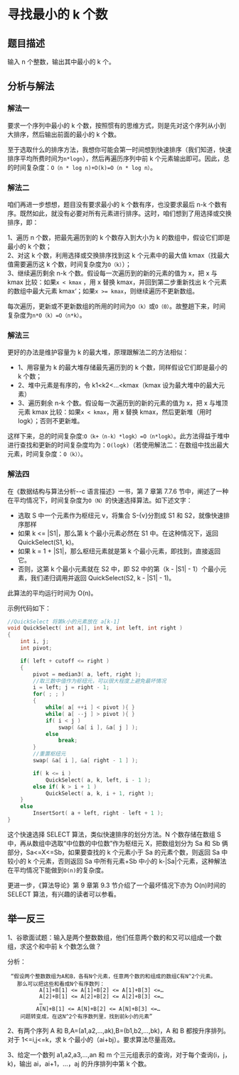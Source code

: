 # 寻找最小的 k 个数

## 题目描述

输入 n 个整数，输出其中最小的 k 个。

## 分析与解法

### 解法一

要求一个序列中最小的 k 个数，按照惯有的思维方式，则是先对这个序列从小到大排序，然后输出前面的最小的 k 个数。

至于选取什么的排序方法，我想你可能会第一时间想到快速排序（我们知道，快速排序平均所费时间为`n*logn`），然后再遍历序列中前 k 个元素输出即可。因此，总的时间复杂度：`O（n * log n)+O(k)=O（n * log n）`。

### 解法二

咱们再进一步想想，题目没有要求最小的 k 个数有序，也没要求最后 n-k 个数有序。既然如此，就没有必要对所有元素进行排序。这时，咱们想到了用选择或交换排序，即：

1、遍历 n 个数，把最先遍历到的 k 个数存入到大小为 k 的数组中，假设它们即是最小的 k 个数；  
2、对这 k 个数，利用选择或交换排序找到这 k 个元素中的最大值 kmax（找最大值需要遍历这 k 个数，时间复杂度为`O（k）`）；  
3、继续遍历剩余 n-k 个数。假设每一次遍历到的新的元素的值为 x，把 x 与 kmax 比较：如果`x < kmax` ，用 x 替换 kmax，并回到第二步重新找出 k 个元素的数组中最大元素 kmax‘；如果`x >= kmax`，则继续遍历不更新数组。

每次遍历，更新或不更新数组的所用的时间为`O（k）`或`O（0）`。故整趟下来，时间复杂度为`n*O（k）=O（n*k）`。

### 解法三

更好的办法是维护容量为 k 的最大堆，原理跟解法二的方法相似：

- 1、用容量为 k 的最大堆存储最先遍历到的 k 个数，同样假设它们即是最小的 k 个数；
- 2、堆中元素是有序的，令 k1<k2<...<kmax（kmax 设为最大堆中的最大元素）
- 3、遍历剩余 n-k 个数。假设每一次遍历到的新的元素的值为 x，把 x 与堆顶元素 kmax 比较：如果`x < kmax`，用 x 替换 kmax，然后更新堆（用时 logk）；否则不更新堆。

这样下来，总的时间复杂度:`O（k+（n-k）*logk）=O（n*logk）`。此方法得益于堆中进行查找和更新的时间复杂度均为：`O(logk)`（若使用解法二：在数组中找出最大元素，时间复杂度：`O（k））`。

### 解法四

在《数据结构与算法分析--c 语言描述》一书，第 7 章第 7.7.6 节中，阐述了一种在平均情况下，时间复杂度为`O（N）`的快速选择算法。如下述文字：

- 选取 S 中一个元素作为枢纽元 v，将集合 S-{v}分割成 S1 和 S2，就像快速排序那样
- 如果 k <= |S1|，那么第 k 个最小元素必然在 S1 中。在这种情况下，返回 QuickSelect(S1, k)。
- 如果 k = 1 + |S1|，那么枢纽元素就是第 k 个最小元素，即找到，直接返回它。
- 否则，这第 k 个最小元素就在 S2 中，即 S2 中的第（k - |S1| - 1）个最小元素，我们递归调用并返回 QuickSelect(S2, k - |S1| - 1)。

此算法的平均运行时间为 O(n)。

示例代码如下：

```cpp
//QuickSelect 将第k小的元素放在 a[k-1]
void QuickSelect( int a[], int k, int left, int right )
{
    int i, j;
    int pivot;

    if( left + cutoff <= right )
    {
        pivot = median3( a, left, right );
        //取三数中值作为枢纽元，可以很大程度上避免最坏情况
        i = left; j = right - 1;
        for( ; ; )
        {
            while( a[ ++i ] < pivot ){ }
            while( a[ --j ] > pivot ){ }
            if( i < j )
                swap( &a[ i ], &a[ j ] );
            else
                break;
        }
        //重置枢纽元
        swap( &a[ i ], &a[ right - 1 ] );

        if( k <= i )
            QuickSelect( a, k, left, i - 1 );
        else if( k > i + 1 )
            QuickSelect( a, k, i + 1, right );
    }
    else
        InsertSort( a + left, right - left + 1 );
}

```

这个快速选择 SELECT 算法，类似快速排序的划分方法。N 个数存储在数组 S 中，再从数组中选取“中位数的中位数”作为枢纽元 X，把数组划分为 Sa 和 Sb 俩部分，Sa<=X<=Sb，如果要查找的 k 个元素小于 Sa 的元素个数，则返回 Sa 中较小的 k 个元素，否则返回 Sa 中所有元素+Sb 中小的 k-|Sa|个元素，这种解法在平均情况下能做到`O(n)`的复杂度。

更进一步，《算法导论》第 9 章第 9.3 节介绍了一个最坏情况下亦为 O(n)时间的 SELECT 算法，有兴趣的读者可以参看。

## 举一反三

1、谷歌面试题：输入是两个整数数组，他们任意两个数的和又可以组成一个数组，求这个和中前 k 个数怎么做？

分析：

     “假设两个整数数组为A和B，各有N个元素，任意两个数的和组成的数组C有N^2个元素。
       那么可以把这些和看成N个有序数列：
              A[1]+B[1] <= A[1]+B[2] <= A[1]+B[3] <=…
              A[2]+B[1] <= A[2]+B[2] <= A[2]+B[3] <=…
              …
             A[N]+B[1] <= A[N]+B[2] <= A[N]+B[3] <=…
        问题转变成，在这N^2个有序数列里，找到前k小的元素”

2、有两个序列 A 和 B,A=(a1,a2,...,ak),B=(b1,b2,...,bk)，A 和 B 都按升序排列。对于 1<=i,j<=k，求 k 个最小的（ai+bj）。要求算法尽量高效。

3、给定一个数列 a1,a2,a3,...,an 和 m 个三元组表示的查询，对于每个查询(i，j，k)，输出 ai，ai+1，...，aj 的升序排列中第 k 个数。
